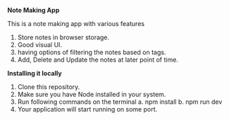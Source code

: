 **Note Making App**

This is a note making app with various features
  1. Store notes in browser storage.
  2. Good visual UI.
  3. having options of filtering the notes based on tags.
  4. Add, Delete and Update the notes at later point of time.

**Installing it locally**

1. Clone this repository.
2. Make sure you have Node installed in your system.
3. Run following commands on the terminal
  a. npm install
  b. npm run dev
4. Your application will start running on some port.

